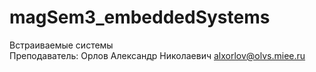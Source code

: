 # magSem3_embeddedSystems

Встраиваемые системы  
Преподаватель:
Орлов Александр Николаевич alxorlov@olvs.miee.ru
